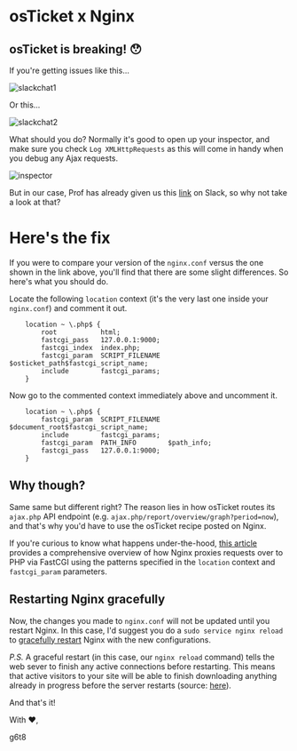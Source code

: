 # osTicket x Nginx

## osTicket is breaking! 😯
If you're getting issues like this...

![slackchat1](https://i.imgur.com/RJXq44e.png)

Or this...

![slackchat2](https://i.imgur.com/q7rcIIl.png)

What should you do? Normally it's good to open up your inspector, and make sure you check `Log XMLHttpRequests` as this will come in handy when you debug any Ajax requests.

![inspector](https://i.imgur.com/vgbCgts.png)

But in our case, Prof has already given us this [link](https://www.nginx.com/resources/wiki/start/topics/recipes/osticket/) on Slack, so why not take a look at that?

# Here's the fix
If you were to compare your version of the `nginx.conf` versus the one shown in the link above, you'll find that there are some slight differences. So here's what you should do.

Locate the following `location` context (it's the very last one inside your `nginx.conf`) and comment it out.

        location ~ \.php$ {
            root           html;
            fastcgi_pass   127.0.0.1:9000;
            fastcgi_index  index.php;
            fastcgi_param  SCRIPT_FILENAME  $osticket_path$fastcgi_script_name;
            include        fastcgi_params;
        }

Now go to the commented context immediately above and uncomment it.

        location ~ \.php$ {
            fastcgi_param  SCRIPT_FILENAME  $document_root$fastcgi_script_name;
            include        fastcgi_params;
            fastcgi_param  PATH_INFO        $path_info;
            fastcgi_pass   127.0.0.1:9000;
        }

## Why though?
Same same but different right? The reason lies in how osTicket routes its `ajax.php` API endpoint (e.g. `ajax.php/report/overview/graph?period=now`), and that's why you'd have to use the osTicket recipe posted on Nginx.

If you're curious to know what happens under-the-hood, [this article](https://www.digitalocean.com/community/tutorials/understanding-and-implementing-fastcgi-proxying-in-nginx) provides a comprehensive overview of how Nginx proxies requests over to PHP via FastCGI using the patterns specified in the `location` context and `fastcgi_param` parameters.

## Restarting Nginx gracefully

Now, the changes you made to `nginx.conf` will not be updated until you restart Nginx. In this case, I'd suggest you do a `sudo service nginx reload` to [gracefully restart](https://serverfault.com/a/378585) Nginx with the new configurations. 

_P.S._ A graceful restart (in this case, our `nginx reload` command) tells the web sever to finish any active connections before restarting. This means that active visitors to your site will be able to finish downloading anything already in progress before the server restarts (source: [here](http://lifeonubuntu.com/restarting-apache-gracefully/)).

And that's it!

With ❤️,

g6t8
